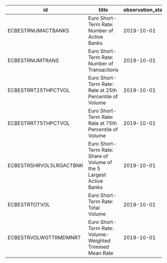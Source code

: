 | id                      | title                                                               | observation_start   | observation_end   |
|-------------------------|---------------------------------------------------------------------|---------------------|-------------------|
| ECBESTRNUMACTBANKS      | Euro Short-Term Rate: Number of Active Banks                        | 2019-10-01          | 2022-12-22        |
| ECBESTRNUMTRANS         | Euro Short-Term Rate: Number of Transactions                        | 2019-10-01          | 2022-12-22        |
| ECBESTRRT25THPCTVOL     | Euro Short-Term Rate: Rate at 25th Percentile of Volume             | 2019-10-01          | 2022-12-22        |
| ECBESTRRT75THPCTVOL     | Euro Short-Term Rate: Rate at 75th Percentile of Volume             | 2019-10-01          | 2022-12-22        |
| ECBESTRSHRVOL5LRGACTBNK | Euro Short-Term Rate: Share of Volume of the 5 Largest Active Banks | 2019-10-01          | 2022-12-22        |
| ECBESTRTOTVOL           | Euro Short-Term Rate: Total Volume                                  | 2019-10-01          | 2022-12-22        |
| ECBESTRVOLWGTTRMDMNRT   | Euro Short-Term Rate: Volume-Weighted Trimmed Mean Rate             | 2019-10-01          | 2022-12-22        |